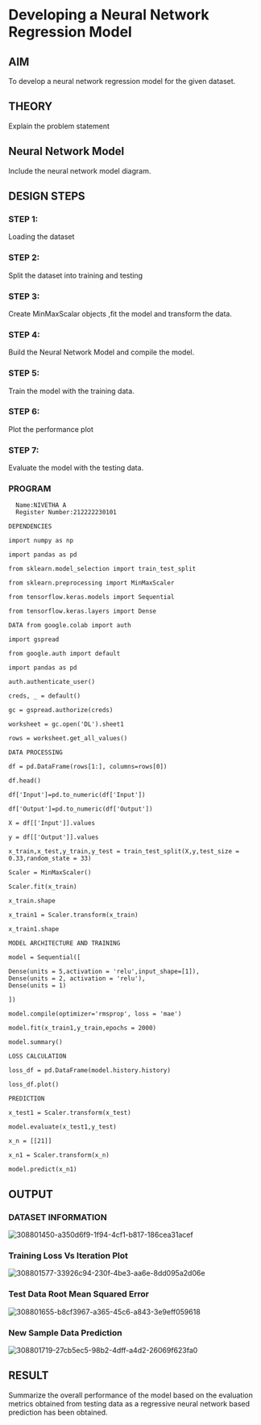 # Developing a Neural Network Regression Model

## AIM

To develop a neural network regression model for the given dataset.

## THEORY

Explain the problem statement

## Neural Network Model

Include the neural network model diagram.

## DESIGN STEPS

### STEP 1:

Loading the dataset

### STEP 2:

Split the dataset into training and testing

### STEP 3:

Create MinMaxScalar objects ,fit the model and transform the data.

### STEP 4:

Build the Neural Network Model and compile the model.

### STEP 5:

Train the model with the training data.

### STEP 6:

Plot the performance plot

### STEP 7:

Evaluate the model with the testing data.

### PROGRAM
```
  Name:NIVETHA A
  Register Number:212222230101
 
DEPENDENCIES

import numpy as np

import pandas as pd

from sklearn.model_selection import train_test_split

from sklearn.preprocessing import MinMaxScaler

from tensorflow.keras.models import Sequential

from tensorflow.keras.layers import Dense

DATA from google.colab import auth

import gspread

from google.auth import default

import pandas as pd

auth.authenticate_user()

creds, _ = default()

gc = gspread.authorize(creds)

worksheet = gc.open('DL').sheet1

rows = worksheet.get_all_values()

DATA PROCESSING

df = pd.DataFrame(rows[1:], columns=rows[0])

df.head()

df['Input']=pd.to_numeric(df['Input'])

df['Output']=pd.to_numeric(df['Output'])

X = df[['Input']].values

y = df[['Output']].values

x_train,x_test,y_train,y_test = train_test_split(X,y,test_size = 0.33,random_state = 33)

Scaler = MinMaxScaler()

Scaler.fit(x_train)

x_train.shape

x_train1 = Scaler.transform(x_train)

x_train1.shape

MODEL ARCHITECTURE AND TRAINING

model = Sequential([

Dense(units = 5,activation = 'relu',input_shape=[1]),
Dense(units = 2, activation = 'relu'),
Dense(units = 1)

])

model.compile(optimizer='rmsprop', loss = 'mae')

model.fit(x_train1,y_train,epochs = 2000)

model.summary()

LOSS CALCULATION

loss_df = pd.DataFrame(model.history.history)

loss_df.plot()

PREDICTION

x_test1 = Scaler.transform(x_test)

model.evaluate(x_test1,y_test)

x_n = [[21]]

x_n1 = Scaler.transform(x_n)

model.predict(x_n1)
```
## OUTPUT
### DATASET INFORMATION
![308801450-a350d6f9-1f94-4cf1-b817-186cea31acef](https://github.com/nivetharajaa/basic-nn-model/assets/120543388/baee71bd-c73e-40f0-a266-9d7907061543)

### Training Loss Vs Iteration Plot
![308801577-33926c94-230f-4be3-aa6e-8dd095a2d06e](https://github.com/nivetharajaa/basic-nn-model/assets/120543388/b1364b88-999b-4059-9723-ca09d3a21bc2)

### Test Data Root Mean Squared Error
![308801655-b8cf3967-a365-45c6-a843-3e9eff059618](https://github.com/nivetharajaa/basic-nn-model/assets/120543388/f07d59bd-83b6-4b67-94d5-d38b84ca3d1f)

### New Sample Data Prediction

![308801719-27cb5ec5-98b2-4dff-a4d2-26069f623fa0](https://github.com/nivetharajaa/basic-nn-model/assets/120543388/60b56cd0-98e9-4922-8db1-50490e10b99d)

## RESULT
Summarize the overall performance of the model based on the evaluation metrics obtained from testing data as a regressive neural network based prediction has been obtained.

